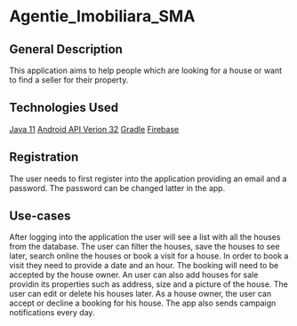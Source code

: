 # Agentie_Imobiliara_SMA
## General Description
This application aims to help people which are looking for a house or want to find a seller for their property.
## Technologies Used
[Java 11](https://www.oracle.com/java/technologies/javase-downloads.html)
[Android API Verion 32](https://www.mit.edu/afs.new/sipb/project/android/docs/sdk/index.html)
[Gradle](https://gradle.org/)
[Firebase](https://firebase.google.com/)
## Registration 
The user needs to first register into the application providing an email and a password.
The password can be changed latter in the app.
## Use-cases
After logging into the application the user will see a list with all the houses from the database.
The user can filter the houses, save the houses to see later, search online the houses or book a visit for a house. In order to book a visit they need to provide a date and an hour. The booking will need to be accepted by the house owner.
An user can also add houses for sale providin its properties such as address, size and a picture of the house. The user can edit or delete his houses later.
As a house owner, the user can accept or decline a booking for his house.
The app also sends campaign notifications every day.
